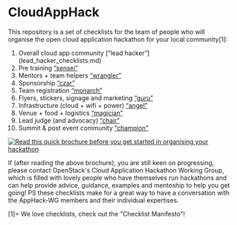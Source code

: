 # CloudAppHack

This repository is a set of checklists for the team of people who will organise the open cloud application hackathon for your local community[1]:

 1. Overall cloud app community [“lead hacker”] (lead_hacker_checklists.md)
 2. Pre training [“sensei”](training_sensei_checklists.md)
 3. Mentors + team helpers [“wrangler”](mentors_wrangler_checklist.md)
 4. Sponsorship [“czar”](sponsorship_czar_checklist.md)
 5. Team registration [“monarch”](team_registration_monarch_checklist.md)
 6. Flyers, stickers, signage and marketing [“guru”](marketting_guru_checklist.md)
 7. Infrastructure (cloud + wifi + power) [“angel”](infrastructure_angel_checklist.md)
 8. Venue + food + logistics [“magician”](venue_magician_checklist.md)
 9. Lead judge (and advocacy) [“chair”](judges_chair_checklist.md)
 10. Summit & post event community [“champion”](community_champion_checklist.md)

[![Read this quick brochure before you get started in organising your hackathon](https://pbs.twimg.com/media/CkFOue5WYAAB1pK.jpg)](https://docs.google.com/presentation/d/1dK7d3A2pQ9iv3VxoVvAF1x4m7d10cZUc-q4F2e95GgQ/pub?start=true&loop=true&delayms=3000)

If (after reading the above brochure), you are still keen on progressing, please contact OpenStack's Cloud Application Hackathon Working Group, which is filled with lovely people who have themselves run hackathons and can help provide advice, guidance, examples and mentoship to help you get going!  PS these checklists make for a great way to have a conversation with the AppHack-WG members and their individual expertises.

[1]= We love checklists, check out the "Checklist Manifesto"!
